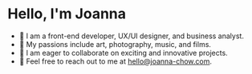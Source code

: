 # Hello, I'm Joanna

- 🌿 I am a front-end developer, UX/UI designer, and business analyst.
- 🎨 My passions include art, photography, music, and films.
- 🤝 I am eager to collaborate on exciting and innovative projects.
- 📧 Feel free to reach out to me at [hello@joanna-chow.com](mailto:hello@joanna-chow.com).

